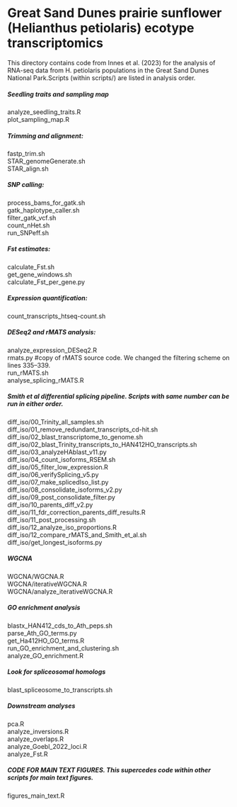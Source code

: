 Great Sand Dunes prairie sunflower (Helianthus petiolaris) ecotype transcriptomics
====================================

This directory contains code from Innes et al. (2023) for the analysis of RNA-seq data from H. petiolaris populations in the Great Sand Dunes National Park.Scripts (within scripts/) are listed in analysis order.

##### Seedling traits and sampling map
analyze_seedling_traits.R  
plot_sampling_map.R 

##### Trimming and alignment:
fastp_trim.sh  
STAR_genomeGenerate.sh  
STAR_align.sh

##### SNP calling:
process_bams_for_gatk.sh  
gatk_haplotype_caller.sh  
filter_gatk_vcf.sh  
count_nHet.sh  
run_SNPeff.sh

##### Fst estimates:
calculate_Fst.sh  
get_gene_windows.sh  
calculate_Fst_per_gene.py

##### Expression quantification:
count_transcripts_htseq-count.sh

##### DESeq2 and rMATS analysis:
analyze_expression_DESeq2.R  
rmats.py #copy of rMATS source code. We changed the filtering scheme on lines 335–339.  
run_rMATS.sh  
analyse_splicing_rMATS.R

##### Smith et al differential splicing pipeline. Scripts with same number can be run in either order.
diff_iso/00_Trinity_all_samples.sh  
diff_iso/01_remove_redundant_transcripts_cd-hit.sh  
diff_iso/02_blast_transcriptome_to_genome.sh  
diff_iso/02_blast_Trinity_transcripts_to_HAN412HO_transcripts.sh  
diff_iso/03_analyzeHAblast_v11.py  
diff_iso/04_count_isoforms_RSEM.sh  
diff_iso/05_filter_low_expression.R  
diff_iso/06_verifySplicing_v5.py  
diff_iso/07_make_splicedIso_list.py  
diff_iso/08_consolidate_isoforms_v2.py  
diff_iso/09_post_consolidate_filter.py  
diff_iso/10_parents_diff_v2.py  
diff_iso/11_fdr_correction_parents_diff_results.R  
diff_iso/11_post_processing.sh  
diff_iso/12_analyze_iso_proportions.R  
diff_iso/12_compare_rMATS_and_Smith_et_al.sh  
diff_iso/get_longest_isoforms.py

##### WGCNA
WGCNA/WGCNA.R  
WGCNA/iterativeWGCNA.R  
WGCNA/analyze_iterativeWGCNA.R

##### GO enrichment analysis
blastx_HAN412_cds_to_Ath_peps.sh  
parse_Ath_GO_terms.py  
get_Ha412HO_GO_terms.R  
run_GO_enrichment_and_clustering.sh  
analyze_GO_enrichment.R

##### Look for spliceosomal homologs
blast_spliceosome_to_transcripts.sh

##### Downstream analyses
pca.R  
analyze_inversions.R  
analyze_overlaps.R  
analyze_Goebl_2022_loci.R  
analyze_Fst.R

##### CODE FOR MAIN TEXT FIGURES. This supercedes code within other scripts for main text figures.
figures_main_text.R
